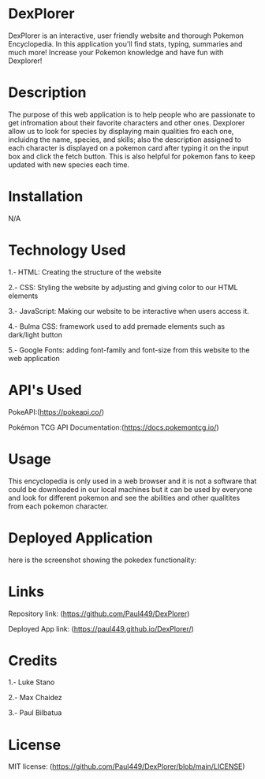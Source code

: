 # DexPlorer
DexPlorer is an interactive, user friendly website and thorough Pokemon Encyclopedia.
In this application you'll find stats, typing, summaries and much more!
Increase your Pokemon knowledge and have fun with Dexplorer!

# Description
The purpose of this web application is to help people who are passionate to get infromation about their favorite
characters and other ones. Dexplorer allow us to look for species by displaying main qualities fro each one, incluidng the name, species, and skills;
also the description assigned to each character is displayed on a pokemon card after typing it on the input box and click the fetch button. This is
also helpful for pokemon fans to keep updated with new species each time.

# Installation

N/A

# Technology Used

1.- HTML: Creating the structure of the website

2.- CSS: Styling the website by adjusting and giving color to our HTML elements

3.- JavaScript: Making our website to be interactive when users access it.

4.- Bulma CSS: framework used to add premade elements such as dark/light button

5.- Google Fonts: adding font-family and font-size from this website to the web application

# API's Used

 PokeAPI:(https://pokeapi.co/) 

 Pokémon TCG API Documentation:(https://docs.pokemontcg.io/)

# Usage

This encyclopedia is only used in a web browser and it is not a software that could be downloaded in our local machines
but it can be used by everyone and look for different pokemon and see the abilities and other qualitites from each pokemon character.

# Deployed Application

here is the screenshot showing the pokedex functionality:

# Links

Repository link: (https://github.com/Paul449/DexPlorer)

Deployed App link: (https://paul449.github.io/DexPlorer/)

# Credits

1.- Luke Stano

2.- Max Chaidez

3.- Paul Bilbatua

# License

MIT license: (https://github.com/Paul449/DexPlorer/blob/main/LICENSE)
